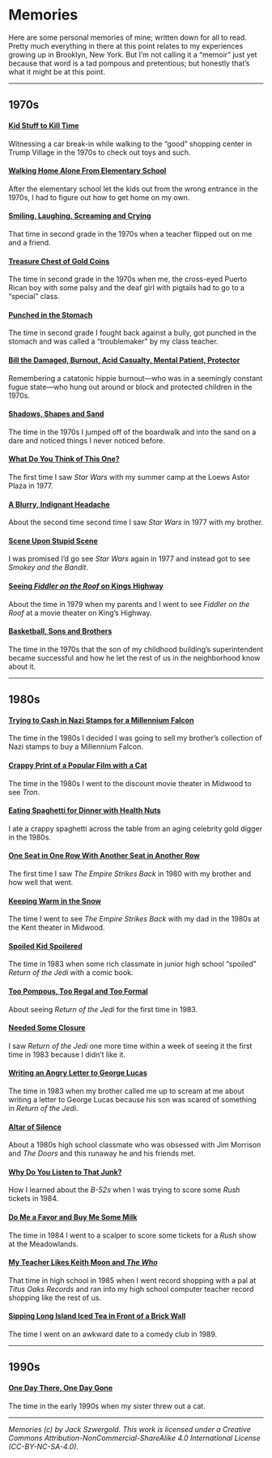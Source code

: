 # Memories

Here are some personal memories of mine; written down for all to read. Pretty much everything in there at this point relates to my experiences growing up in Brooklyn, New York. But I’m not calling it a “memoir” just yet because that word is a tad pompous and pretentious; but honestly that’s what it might be at this point.

***

## 1970s

#### [Kid Stuff to Kill Time](Kid%20Stuff%20to%20Kill%20Time)
Witnessing a car break-in while walking to the “good” shopping center in Trump Village in the 1970s to check out toys and such.

#### [Walking Home Alone From Elementary School](Walking%20Home%20Alone%20From%20Elementary%20School)
After the elementary school let the kids out from the wrong entrance in the 1970s, I had to figure out how to get home on my own.

#### [Smiling, Laughing, Screaming and Crying](Smiling,%20Laughing,%20Screaming%20and%20Crying)
That time in second grade in the 1970s when a teacher flipped out on me and a friend.

#### [Treasure Chest of Gold Coins](Treasure%20Chest%20of%20Gold%20Coins)
The time in second grade in the 1970s when me, the cross-eyed Puerto Rican boy with some palsy and the deaf girl with pigtails had to go to a “special” class.

#### [Punched in the Stomach](Punched%20in%20the%20Stomach)
The time in second grade I fought back against a bully, got punched in the stomach and was called a “troublemaker” by my class teacher.

#### [Bill the Damaged, Burnout, Acid Casualty, Mental Patient, Protector](Bill%20the%20Damaged,%20Burnout,%20Acid%20Casualty,%20Mental%20Patient,%20Protector)
Remembering a catatonic hippie burnout—who was in a seemingly constant fugue state—who hung out around or block and protected children in the 1970s.

#### [Shadows, Shapes and Sand](Shadows,%20Shapes%20and%20Sand)
The time in the 1970s I jumped off of the boardwalk and into the sand on a dare and noticed things I never noticed before.

#### [What Do You Think of This One?](What%20Do%20You%20Think%20of%20This%20One)
The first time I saw *Star Wars* with my summer camp at the Loews Astor Plaza in 1977.

#### [A Blurry, Indignant Headache](A%20Blurry,%20Indignant%20Headache)
About the second time second time I saw *Star Wars* in 1977 with my brother.

#### [Scene Upon Stupid Scene](Scene%20Upon%20Stupid%20Scene)
I was promised I’d go see *Star Wars* again in 1977 and instead got to see *Smokey and the Bandit*.

#### [Seeing *Fiddler on the Roof* on Kings Highway](Seeing%20Fiddler%20on%20the%20Roof%20on%20Kings%20Highway)
About the time in 1979 when my parents and I went to see *Fiddler on the Roof* at a movie theater on King’s Highway.

#### [Basketball, Sons and Brothers](Basketball,%20Sons%20and%20Brothers)
The time in the 1970s that the son of my childhood building’s superintendent became successful and how he let the rest of us in the neighborhood know about it.

***

## 1980s

#### [Trying to Cash in Nazi Stamps for a Millennium Falcon](Trying%20to%20Cash%20in%20Nazi%20Stamps%20for%20a%20Millennium%20Falcon)
The time in the 1980s I decided I was going to sell my brother’s collection of Nazi stamps to buy a Millennium Falcon.

#### [Crappy Print of a Popular Film with a Cat](Crappy%20Print%20of%20a%20Popular%20Film%20with%20a%20Cat)
The time in the 1980s I went to the discount movie theater in Midwood to see *Tron*.

#### [Eating Spaghetti for Dinner with Health Nuts](Eating%20Spaghetti%20for%20Dinner%20with%20Health%20Nuts)
I ate a crappy spaghetti across the table from an aging celebrity gold digger in the 1980s.

#### [One Seat in One Row With Another Seat in Another Row](One%20Seat%20in%20One%20Row%20With%20Another%20Seat%20in%20Another%20Row)
The first time I saw *The Empire Strikes Back* in 1980 with my brother and how well that went.

#### [Keeping Warm in the Snow](Keeping%20Warm%20in%20the%20Snow)
The time I went to see *The Empire Strikes Back* with my dad in the 1980s at the Kent theater in Midwood.

#### [Spoiled Kid Spoilered](Spoiled%20Kid%20Spoilered)
The time in 1983 when some rich classmate in junior high school “spoiled” *Return of the Jedi* with a comic book.

#### [Too Pompous, Too Regal and Too Formal](Too%20Pompous,%20Too%20Regal%20and%20Too%20Formal)
About seeing *Return of the Jedi* for the first time in 1983.

#### [Needed Some Closure](Needed%20Some%20Closure)
I saw *Return of the Jedi* one more time within a week of seeing it the first time in 1983 because I didn’t like it.

#### [Writing an Angry Letter to George Lucas](Writing%20an%20Angry%20Letter%20to%20George%20Lucas)
The time in 1983 when my brother called me up to scream at me about writing a letter to George Lucas because his son was scared of something in *Return of the Jedi*.

#### [Altar of Silence](Altar%20of%20Silence)
About a 1980s high school classmate who was obsessed with Jim Morrison and *The Doors* and this runaway he and his friends met.

#### [Why Do You Listen to That Junk?](Why%20Do%20You%20Listen%20to%20That%20Junk)
How I learned about the *B-52s* when I was trying to score some *Rush* tickets in 1984.

#### [Do Me a Favor and Buy Me Some Milk](Do%20Me%20a%20Favor%20and%20Buy%20Me%20Some%20Milk)
The time in 1984 I went to a scalper to score some tickets for a *Rush* show at the Meadowlands.

#### [My Teacher Likes Keith Moon and *The Who*](My%20Teacher%20Likes%20Keith%20Moon%20and%20The%20Who)
That time in high school in 1985 when I went record shopping with a pal at *Titus Oaks Records* and ran into my high school computer teacher record shopping like the rest of us.

#### [Sipping Long Island Iced Tea in Front of a Brick Wall](Sipping%20Long%20Island%20Iced%20Tea%20in%20Front%20of%20a%20Brick%20Wall)
The time I went on an awkward date to a comedy club in 1989.

***

## 1990s

#### [One Day There, One Day Gone](One%20Day%20There,%20One%20Day%20Gone)
The time in the early 1990s when my sister threw out a cat.

***

*Memories (c) by Jack Szwergold. This work is licensed under a Creative Commons Attribution-NonCommercial-ShareAlike 4.0 International License (CC-BY-NC-SA-4.0).*